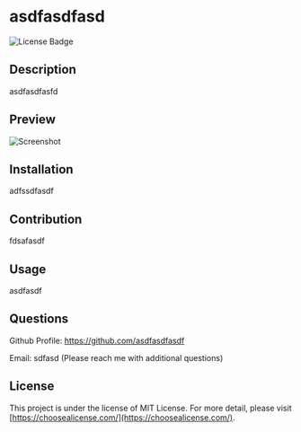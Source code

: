 # asdfasdfasd
![License Badge](https://img.shields.io/badge/license-MIT%20License-lightgreen)



## Description

asdfasdfasfd



## Preview

![Screenshot](adfasdfasdfsdfasdf)



## Installation

adfssdfasdf



## Contribution

fdsafasdf



## Usage

asdfasdf



## Questions

Github Profile: https://github.com/asdfasdfasdf

Email: sdfasd (Please reach me with additional questions)



## License

This project is under the license of MIT License. For more detail, please visit [https://choosealicense.com/](https://choosealicense.com/).







